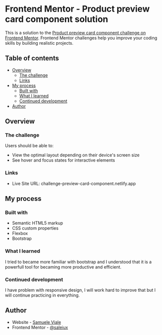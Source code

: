 # Frontend Mentor - Product preview card component solution

This is a solution to the [Product preview card component challenge on Frontend Mentor](https://www.frontendmentor.io/challenges/product-preview-card-component-GO7UmttRfa). Frontend Mentor challenges help you improve your coding skills by building realistic projects. 

## Table of contents

- [Overview](#overview)
  - [The challenge](#the-challenge)
  - [Links](#links)
- [My process](#my-process)
  - [Built with](#built-with)
  - [What I learned](#what-i-learned)
  - [Continued development](#continued-development)
- [Author](#author)


## Overview

### The challenge

Users should be able to:

- View the optimal layout depending on their device's screen size
- See hover and focus states for interactive elements


### Links

- Live Site URL: challenge-preview-card-component.netlify.app

## My process

### Built with

- Semantic HTML5 markup
- CSS custom properties
- Flexbox
- Bootstrap

### What I learned

I tried to became more familiar with bootstrap and I understood that it is a powerfull tool for becaming more productive and efficient. 

### Continued development

I have problem with responsive design, I will work hard to improve that but I will continue practicing in everything.

## Author

- Website - [Samuele Viale](https://samuele-viale.netlify.app/)
- Frontend Mentor - [@saleiux](https://www.frontendmentor.io/profile/Saleiux)

